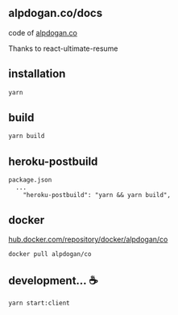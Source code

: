 ## alpdogan.co/docs

code of [alpdogan.co](https://alpdogan.co)

Thanks to react-ultimate-resume

## installation
```markdown
yarn
```

## build
```markdown
yarn build
```

## heroku-postbuild
```markdown
package.json
  ...
    "heroku-postbuild": "yarn && yarn build",
```

## docker
[hub.docker.com/repository/docker/alpdogan/co](https://hub.docker.com/repository/docker/alpdogan/co)

```markdown
docker pull alpdogan/co
```


## development...  ☕
```markdown
yarn start:client
```






